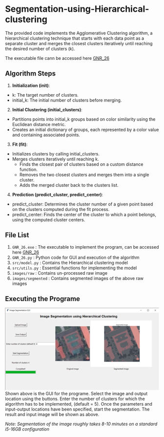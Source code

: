 # Segmentation-using-Hierarchical-clustering

The provided code implements the Agglomerative Clustering algorithm, a hierarchical clustering technique that starts with each data point as a separate cluster and merges the closest clusters iteratively until reaching the desired number of clusters (k).

The executable file cann be accessed here [GNR_26](https://drive.google.com/drive/folders/1xMu_keilJ_-_lbM9L8ocW968rWKAdIak?usp=sharing)

## Algorithm Steps
1. **Initialization (__init__)**:
  - k: The target number of clusters.
  - initial_k: The initial number of clusters before merging.
2. **Initial Clustering (initial_clusters)**:
  - Partitions points into initial_k groups based on color similarity using the Euclidean distance metric.
  - Creates an initial dictionary of groups, each represented by a color value and containing associated points.
3. **Fit (fit)**:
  - Initializes clusters by calling initial_clusters.
  - Merges clusters iteratively until reaching k.
    - Finds the closest pair of clusters based on a custom distance function.
    - Removes the two closest clusters and merges them into a single cluster.
    - Adds the merged cluster back to the clusters list.
4. **Prediction (predict_cluster, predict_center)**:
  - predict_cluster: Determines the cluster number of a given point based on the clusters computed during the fit process.
  - predict_center: Finds the center of the cluster to which a point belongs, using the computed cluster centers.

## File List
1. `GNR_26.exe` : The executable to implement the program, can be accessed here [GNR_26](https://drive.google.com/drive/folders/1xMu_keilJ_-_lbM9L8ocW968rWKAdIak?usp=sharing)
2. `GNR_26.py` : Python code for GUI and execution of the algorithm
3. `src/model.py` : Contains the Hierarchical clustering model
4. `src/utils.py` : Essential functions for implementing the model
5. `images/raw` : Contains un-processed raw image
6.  `images/segmented` : Contains segmented images of the above raw images

## Executing the Programe

![Alt text](images/GUI.png)
Shown above is the GUI for the programe. Select the image and output location using the buttons. Enter the number of clusters for which the algorithm has to be implemented, (default = 5). Once the parameters and input-output locations have been specified, start the segmentation. The result and input image will be shown as above. 

*Note: Segmentation of the image roughly takes 8-10 minutes on a standard i5-16GB configuration*
   
